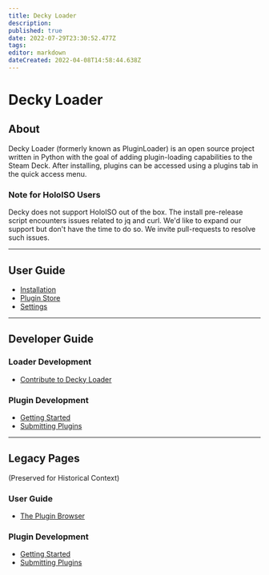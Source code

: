 ```yaml
---
title: Decky Loader
description: 
published: true
date: 2022-07-29T23:30:52.477Z
tags: 
editor: markdown
dateCreated: 2022-04-08T14:58:44.638Z
---
```


# Decky Loader

## About
Decky Loader (formerly known as PluginLoader) is an open source project written in Python with the goal of adding plugin-loading capabilities to the Steam Deck. After installing, plugins can be accessed using a plugins tab in the quick access menu.

### Note for HoloISO Users

Decky does not support HoloISO out of the box.
The install pre-release script encounters issues related to jq and curl.
We'd like to expand our support but don't have the time to do so. We invite pull-requests to resolve such issues.

---

## User Guide
- [Installation](/en/user-guide/install)
- [Plugin Store](/en/user-guide/plugin-store)
- [Settings](/en/user-guide/settings)

---

## Developer Guide

### Loader Development
- [Contribute to Decky Loader](/en/loader-dev/development)

### Plugin Development
- [Getting Started](/en/plugin-dev/getting-started)
- [Submitting Plugins](/en/plugin-dev/submitting-plugins)

--- 

## Legacy Pages
(Preserved for Historical Context)

### User Guide
- [The Plugin Browser](/en/user-guide-legacy/plugin-browser)

### Plugin Development
- [Getting Started](/en/plugin-dev-legacy/getting-started)
- [Submitting Plugins](/en/plugin-dev-legacy/submitting-plugins)
